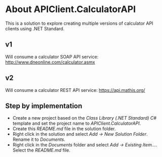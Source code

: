 # About APIClient.CalculatorAPI

This is a solution to explore creating multiple versions of calculator API clients using .NET Standard.

## v1

Will consume a calculator SOAP API service: http://www.dneonline.com/calculator.asmx

## v2

Will consume a calculator REST API service: https://api.mathjs.org/

## Step by implementation

- Create a new project based on the _Class Library (.NET Standard) C#_ template and set the project name to _APIClient.CalculatorAPI_.
- Create this _README.md_ file in the solution folder.
- Right click in the solution and select _Add -> New Solution Folder_. Rename it to _Documents_.
- Right click in the _Documents_ folder and select _Add -> Existing Item..._. Select the _README.md_ file.
